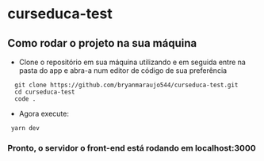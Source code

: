 # curseduca-test

## Como rodar o projeto na sua máquina

- Clone o repositório em sua máquina utilizando e em seguida entre na pasta do app e abra-a num editor de código de sua preferência
```
  git clone https://github.com/bryanmaraujo544/curseduca-test.git
  cd curseduca-test
  code .
```


- Agora execute:
```
 yarn dev
```

### Pronto, o servidor o front-end está rodando em localhost:3000

